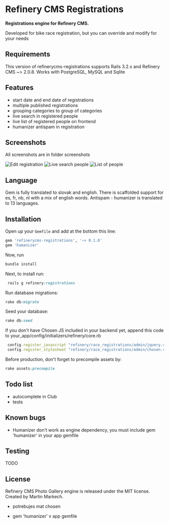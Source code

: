 # Refinery CMS Registrations

__Registrations engine for Refinery CMS.__

Developed for bike race registration, but you can override and modify for your needs

## Requirements

This version of refinerycms-registrations supports Rails 3.2.x and Refinery CMS ~> 2.0.8. Works with PostgreSQL, MySQL and Sqlite

## Features

* start date and end date of registrations
* multiple published registrations
* grouping categories to group of categories
* live search in registered people
* live list of registered people on frontend
* humanizer antispam in registration

## Screenshots

All screenshots are in folder screenshots

![Edit registration](https://raw.github.com/Matho/refinerycms-photo-gallery/master/screenshots/02_edit_registration.png)
![Live search people](https://raw.github.com/Matho/refinerycms-photo-gallery/master/screenshots/05_live_search_people.png)
![List of people](https://raw.github.com/Matho/refinerycms-photo-gallery/master/screenshots/12_list_of_registered_people.png)

## Language

Gem is fully translated to slovak and english. There is scaffolded support for es, fr, nb, nl with a mix of english words.
Antispam - humanizer is translated to 13 languages.


## Installation

Open up your ``Gemfile`` and add at the bottom this line:

```ruby
gem 'refinerycms-registrations', '~> 0.1.0'
gem 'humanizer'
```

Now, run

```ruby
bundle install
```

Next, to install run:

```ruby
 rails g refinery:registrations
```

Run database migrations:

```ruby
rake db:migrate
```

Seed your database:

```ruby
rake db:seed
```
If you don't have Chosen JS included in your backend yet, append this code to your_app/config/initializers/refinery/core.rb

```ruby
 config.register_javascript "refinery/race_registrations/admin/jquery.chosen.min.js"
 config.register_stylesheet "refinery/race_registrations/admin/chosen.css"
```

Before production, don't forget to precompile assets by:

```ruby
rake assets:precompile
```

## Todo list

* autocomplete in Club
* tests


## Known bugs

* Humanizer don't work as engine dependency, you must include gem 'humanizer' in your app gemfile

## Testing

TODO

## License

Refinery CMS Photo Gallery engine is released under the MIT license. Created by Martin Markech.












- potrebujes mat chosen

- gem 'humanizer' v app gemfile